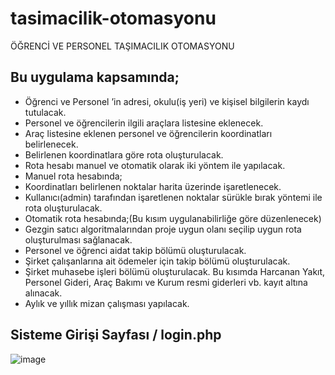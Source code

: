 # tasimacilik-otomasyonu
ÖĞRENCİ VE PERSONEL TAŞIMACILIK OTOMASYONU
## Bu uygulama kapsamında;
* Öğrenci ve Personel ’in adresi, okulu(iş yeri) ve kişisel bilgilerin kaydı tutulacak.
* Personel ve öğrencilerin ilgili araçlara listesine eklenecek.
* Araç listesine eklenen personel ve öğrencilerin koordinatları belirlenecek.
* Belirlenen koordinatlara göre rota oluşturulacak.
* Rota hesabı manuel ve otomatik olarak iki yöntem ile yapılacak.
* Manuel rota hesabında;
* Koordinatları belirlenen noktalar harita üzerinde işaretlenecek.
* Kullanıcı(admin) tarafından işaretlenen noktalar sürükle bırak yöntemi ile rota oluşturulacak.
* Otomatik rota hesabında;(Bu kısım uygulanabilirliğe göre düzenlenecek)
* Gezgin satıcı algoritmalarından proje uygun olanı seçilip uygun rota oluşturulması sağlanacak.
* Personel ve öğrenci aidat takip bölümü oluşturulacak.
* Şirket çalışanlarına ait ödemeler için takip bölümü oluşturulacak.
* Şirket muhasebe işleri bölümü oluşturulacak. Bu kısımda Harcanan Yakıt, Personel Gideri, Araç Bakımı ve Kurum resmi giderleri vb. kayıt altına alınacak.
* Aylık ve yıllık mizan çalışması yapılacak.

## Sisteme Girişi Sayfası / login.php
![image](https://user-images.githubusercontent.com/65366156/88530839-a41f8180-d00a-11ea-8e97-617fb67c8be7.png)



 
